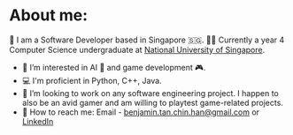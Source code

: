 # About me:

👋 I am a Software Developer based in Singapore :singapore:.
👨‍🎓 Currently a year 4 Computer Science undergraduate at [National University of Singapore](https://www.nus.edu.sg).

- 👀 I’m interested in AI 🤖 and game development 🎮.
- 💻 I'm proficient in Python, C++, Java.
- 💞️ I’m looking to work on any software engineering project. I happen to also be an avid gamer and am willing to playtest game-related projects.
- 🔗 How to reach me: Email - benjamin.tan.chin.han@gmail.com or [LinkedIn](https://www.linkedin.com/in/benjamin-tan-2b441722b/)

<!---
BenjaminTan99/BenjaminTan99 is a ✨ special ✨ repository because its `README.md` (this file) appears on your GitHub profile.
You can click the Preview link to take a look at your changes.
--->
